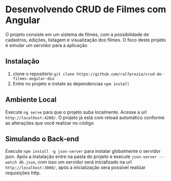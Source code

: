 # Desenvolvendo CRUD de Filmes com Angular 


O projeto consiste em um sistema de filmes, com a possibilidade de cadastros, edições, listagem e visualização dos filmes. O foco deste projeto é simular
um servidor para a aplicação

## Instalação

1. clone o repositório `git clone https://github.com/ralfprezia/crud-de-filmes-angular-dio`
2. Entre no projeto e instale as dependencias `npm install`

## Ambiente Local

Execute `ng serve` para que o projeto suba localmente. Acesse a url `http://localhost:4200/`. O projeto já está com reload automático conforme as alterações que você realizar no código

## Simulando o Back-end

Execute `npm install -g json-server` para instalar globalmente o servidor json. Após a instalação entre na pasta do projeto e execute `json-server --watch db.json`, com isso um servidor será inicializado na url `http://localhost:3000/`, após a inicialização sera possível realizar requisições http.

